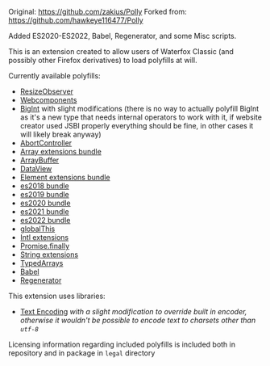 Original: https://github.com/zakius/Polly
Forked from: https://github.com/hawkeye116477/Polly

Added ES2020-ES2022, Babel, Regenerator, and some Misc scripts.

This is an extension created to allow users of Waterfox Classic (and possibly other Firefox derivatives) to load polyfills at will.

Currently available polyfills:
- [ResizeObserver](https://github.com/que-etc/resize-observer-polyfill)
- [Webcomponents](https://github.com/webcomponents/polyfills)
- [BigInt](https://github.com/peterolson/BigInteger.js) with slight modifications (there is no way to actually polyfill BigInt as it's a new type that needs internal operators to work with it, if website creator used JSBI properly everything should be fine, in other cases it will likely break anyway)
- [AbortController](https://polyfill.io)
- [Array extensions bundle](https://polyfill.io)
- [ArrayBuffer](https://polyfill.io)
- [DataView](https://polyfill.io)
- [Element extensions bundle](https://polyfill.io)
- [es2018 bundle](https://polyfill.io)
- [es2019 bundle](https://polyfill.io)
- [es2020 bundle](https://polyfill.io)
- [es2021 bundle](https://polyfill.io)
- [es2022 bundle](https://polyfill.io)
- [globalThis](https://polyfill.io)
- [Intl extensions](https://polyfill.io)
- [Promise.finally](https://polyfill.io)
- [String extensions](https://polyfill.io)
- [TypedArrays](https://polyfill.io)
- [Babel](https://babeljs.io/docs/babel-standalone)
- [Regenerator](https://github.com/facebook/regenerator/blob/main/packages/runtime/runtime.js)

This extension uses libraries:

- [Text Encoding](https://github.com/inexorabletash/text-encoding) *with a slight modification to override built in encoder, otherwise it wouldn't be possible to encode text to charsets other than `utf-8`* 

Licensing information regarding included polyfills is included both in repository and in package in `legal` directory
